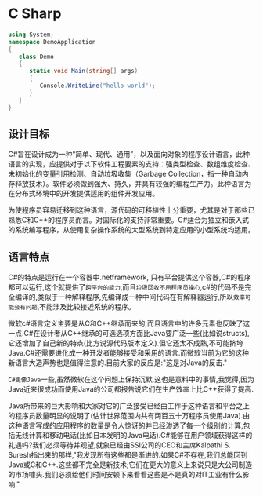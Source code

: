 # C Sharp
``` c#
using System;
namespace DemoApplication
{
   class Demo
   {
      static void Main(string[] args)
      {
         Console.WriteLine("hello world");
      }
   }
}
```
## 设计目标

C#旨在设计成为一种“简单、现代、通用”，以及面向对象的程序设计语言，此种语言的实现，应提供对于以下软件工程要素的支持：强类型检查、数组维度检查、未初始化的变量引用检测、自动垃圾收集（Garbage Collection，指一种自动内存释放技术）。软件必须做到强大、持久，并具有较强的编程生产力。此种语言为在分布式环境中的开发提供适用的组件开发应用。

为使程序员容易迁移到这种语言，源代码的可移植性十分重要，尤其是对于那些已熟悉C和C++的程序员而言。对国际化的支持非常重要。C#适合为独立和嵌入式的系统编写程序，从使用复杂操作系统的大型系统到特定应用的小型系统均适用。

## 语言特点

C#的特点是运行在一个容器中.netframework, 只有平台提供这个容器,C#的程序都可以运行,这个就提供了`跨平台的能力`,而且`垃圾回收不用程序员操心`,c#的代码不是完全编译的,类似于一种解释程序,先编译成一种中间代码在有解释器运行,所以`效率可能会有问题`,不能涉及比较接近系统的程序。

微软c#语言定义主要是从C和C++继承而来的,而且语言中的许多元素也反映了这一点.C#在设计者从C++继承的可选选项方面比Java要广泛一些(比如说structs),它还增加了自己新的特点(比方说源代码版本定义).但它还太不成熟,不可能挤垮Java.C#还需要进化成一种开发者能够接受和采用的语言.而微软当前为它的这种新语言大造声势也是值得注意的.目前大家的反应是:"这是对Java的反击."

`C#更像Java`一些,虽然微软在这个问题上保持沉默.这也是意料中的事情,我觉得,因为Java近来很成功而使用Java的公司都报告说它们在生产效率上比C++获得了提高.

Java所带来的巨大影响和大家对它的广泛接受已经由工作于这种语言和平台之上的程序员数量明显的说明了(估计世界范围内共有两百五十万程序员使用Java).由这种语言写成的应用程序的数量是令人惊讶的并已经渗透了每一个级别的计算,包括无线计算和移动电话(比如日本发明的Java电话).C#能够在用户领域获得这样的礼遇吗?我们必须等待并观望,就象已经由SSI公司的CEO和主席Kalpathi S. Suresh指出来的那样,"我发现所有这些都是渐进的.如果C#不存在,我们总能回到Java或C和C++.这些都不完全是新技术;它们在更大的意义上来说只是大公司制造的市场噱头.我们必须给他们时间安顿下来看看这些是不是真的对IT工业有什么影响."